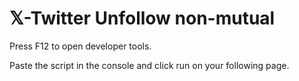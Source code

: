 # 𝕏-Twitter Unfollow non-mutual

Press F12 to open developer tools.

Paste the script in the console and click run on your following page.

